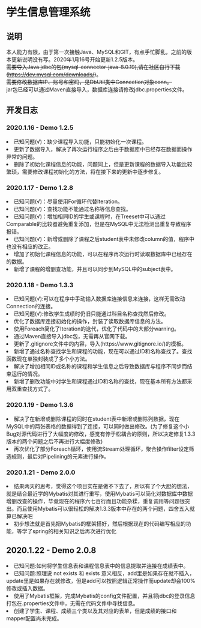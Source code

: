 # 学生信息管理系统
## 说明
本人能力有限，由于第一次接触Java、MySQL和GIT，有点手忙脚乱，之前的版本更新说明没有写。2020年1月16号开始更新1.2.5版本。<br>
~~需要导入Java jdbc的包(mysql-connector-java-8.0.19),请在社区自行下载(https://dev.mysql.com/downloads/)~~。<br>
~~需要修改数据库IP、账号和密码，见DbUtil类中Connection对象conn。~~ <br>
jar包已经可以通过Maven直接导入，数据库连接请修改jdbc.properties文件。

## 开发日志
### 2020.1.16 - Demo 1.2.5
<li>已知问题(√)：缺少课程导入功能，只能初始化一次课程。</li>
<li>更新了数据导入，解决了再次运行程序之后由于数据库中已经存在数据而操作异常的问题。</li>
<li>删除了初始化课程信息的功能，问题同上，但是更新课程的数据导入功能比较繁琐，需要修改课程初始化的方法，将在接下来的更新中逐步修复。</li>

### 2020.1.17 - Demo 1.2.8
<li>已知问题(√)：尽量使用For循环代替Iteration。</li>
<li>已知问题(√)：查找功能不能通过名称等信息查找。</li>
<li>已知问题(√)：增加相同ID的学生或课程时，在Treeset中可以通过Comparable的比较器避免重复添加，但是在MySQL中无法检测出重复导致程序报错。</li>
<li>已知问题(√)：新增或删除了课程之后student表中未修改column的值，程序中也没有相应的改正。</li>
<li>增加了初始化课程信息的功能，可以在程序再次运行时读取数据库中已经存在的数据。</li>
<li>新增了课程的增删查功能，并且可以同步到MySQL中的subject表中。</li>

### 2020.1.18 - Demo 1.3.3
<li>已知问题(√):可以在程序中手动输入数据库连接信息来连接，这样无需改动Connection的连接。</li>
<li>已知问题(√):修改学生成绩时仍旧只能通过科目名称查找然后修改。</li>
<li>优化了数据库连接初始化的操作，封装了读取数据库信息的方法。</li>
<li>使用Foreach简化了Iteration的迭代，优化了代码中的大部分warning。</li>
<li>通过Maven直接导入jdbc包，无需再从官网下载。</li>
<li>更新了.gitignore文件中的内容，导入(https://www.gitignore.io/)的模板。</li>
<li>新增了通过名称查找学生和课程的功能，现在可以通过ID和名称查找了。查找函数现在单独封装成了多个小方法。</li>
<li>解决了增加相同ID或名称的课程和学生信息之后导致数据库与程序不同步而结束运行的情况。</li>
<li>新增了删改功能中对学生和课程通过ID和名称的查找，现在基本所有方法都采用双重查找方式了。</li>

### 2020.1.19 - Demo 1.3.6
<li>解决了在新增或删除课程的同时在student表中新增或删除列数据，现在MySQL中的两张表格的数据得到了连接，可以同时做出修改。(为了修复这个小Bug对源代码进行了大幅度的修改，感觉有悖于松耦合的原则，所以决定修复1.3.3版本的两个问题之后不再进行大幅度修改)</li>
<li>再次优化了部分Foreach循环，使用流Stream处理循环，聚合操作filter设定筛选规则，最后对Pipelining的元素进行操作。</li>

### 2020.1.21 - Demo 2.0.0
<li>结果两天的思考，觉得这个项目实在是做不下去了，所以有了个大胆的想法，就是结合最近学的Mybatis对其进行重写，使用Mybatis可以简化对数据库中数据增删改查的操作，毕竟现在的程序六七百行而且功能杂糅，重复调用等问题很突出。而且使用Mybatis可以很轻松的解决1.3.3版本中存在的两个问题，四舍五入就算已解决吧</li>
<li>初步想法就是首先把Mybatis的框架搭好，然后根据现在的代码编写相应的功能，等学了spring的相关知识之后再次进行优化</li>

## 2020.1.22 - Demo 2.0.8
<li>已知问题:如何将学生信息表和课程信息表中的信息提取并连接在成绩表中。</li>
<li>已知问题:照理说 not exists 和 exists 意义相反，add里是如果存在就不插入，update里是如果存在就修改，但是add可以按照逻辑正常操作而update却会100%修改或插入数据。</li>
<li>使用了Mybatis框架，完成Mybatis的config文件配置，并且将jdbc的登录信息打包在.properties文件中，无需在代码文件中寻找信息。</li>
<li>创建了学生、课程、成绩三个类以及其对应的表单，但是成绩的接口和mapper配置尚未完成。</li>